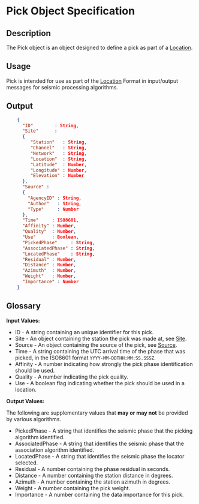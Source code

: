 # Pick Object Specification

## Description

The Pick object is an object designed to define a pick as part of a
[Location](Location.md).

## Usage

Pick is intended for use as part of the [Location](Location.md) Format
in input/output messages for seismic processing algorithms.

## Output

```json
    {
      "ID"        : String,
      "Site"      :
      {
         "Station"   : String,
         "Channel"   : String,
         "Network"   : String,
         "Location"  : String,
         "Latitude"  : Number,
         "Longitude" : Number,
         "Elevation" : Number
      },
      "Source" :
      {
        "AgencyID" : String,
        "Author"   : String,
        "Type"     : Number
      },
      "Time"     : ISO8601,
      "Affinity" : Number,
      "Quality"  : Number,
      "Use"      : Boolean,
      "PickedPhase"     : String,
      "AssociatedPhase" : String,
      "LocatedPhase"    : String,
      "Residual" : Number,
      "Distance" : Number,
      "Azimuth"  : Number,
      "Weight"   : Number,
      "Importance" : Number
    }
```

## Glossary

**Input Values:**

* ID - A string containing an unique identifier for this pick.
* Site - An object containing the station the pick was made at, see
[Site](Site.md).
* Source - An object containing the source of the pick, see [Source](Source.md).
* Time - A string containing the UTC arrival time of the phase that was picked,
in the ISO8601 format `YYYY-MM-DDTHH:MM:SS.SSSZ`.
* Affinity - A number indicating how strongly the pick phase identification
should be used.
* Quality - A number indicating the pick quality.
* Use - A boolean flag indicating whether the pick should be used in a location.

**Output Values:**

The following are supplementary values that **may or may not** be provided by
various algorithms.

* PickedPhase - A string that identifies the seismic phase that the picking
algorithm identified.
* AssociatedPhase - A string that identifies the seismic phase that the
association algorithm identified.
* LocatedPhase - A string that identifies the seismic phase the locator selected.
* Residual - A number containing the phase residual in seconds.
* Distance - A number containing the station distance in degrees.
* Azimuth - A number containing the station azimuth in degrees.
* Weight - A number containing the pick weight.
* Importance - A number containing the data importance for this pick.
